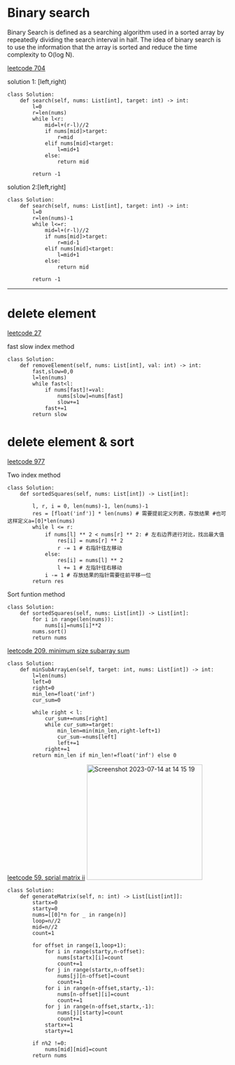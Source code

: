 # Binary search

Binary Search is defined as a searching algorithm used in a sorted array by repeatedly dividing the search interval in half. The idea of binary search is to use the information that the array is sorted and reduce the time complexity to O(log N). 

[leetcode 704](https://www.geeksforgeeks.org/binary-search/#)


solution 1: [left,right)
```
class Solution:
    def search(self, nums: List[int], target: int) -> int:
        l=0
        r=len(nums)
        while l<r:
            mid=l+(r-l)//2
            if nums[mid]>target:
                r=mid
            elif nums[mid]<target:
                l=mid+1
            else:
                return mid
          
        return -1
```

solution 2:[left,right]
```
class Solution:
    def search(self, nums: List[int], target: int) -> int:
        l=0
        r=len(nums)-1
        while l<=r:
            mid=l+(r-l)//2
            if nums[mid]>target:
                r=mid-1
            elif nums[mid]<target:
                l=mid+1
            else:
                return mid
          
        return -1
```

****
# delete element

[leetcode 27](https://leetcode.cn/problems/remove-element/)

fast slow index method
```
class Solution:
    def removeElement(self, nums: List[int], val: int) -> int:
        fast,slow=0,0
        l=len(nums)
        while fast<l:
            if nums[fast]!=val:
                nums[slow]=nums[fast]
                slow+=1
            fast+=1
        return slow
```

# delete element & sort

[leetcode 977](https://leetcode.cn/problems/squares-of-a-sorted-array/)

Two index method
```
class Solution:
    def sortedSquares(self, nums: List[int]) -> List[int]:

        l, r, i = 0, len(nums)-1, len(nums)-1
        res = [float('inf')] * len(nums) # 需要提前定义列表，存放结果 #也可这样定义a=[0]*len(nums)
        while l <= r:
            if nums[l] ** 2 < nums[r] ** 2: # 左右边界进行对比，找出最大值
                res[i] = nums[r] ** 2
                r -= 1 # 右指针往左移动
            else:
                res[i] = nums[l] ** 2
                l += 1 # 左指针往右移动
            i -= 1 # 存放结果的指针需要往前平移一位
        return res
```

Sort funtion method

```
class Solution:
    def sortedSquares(self, nums: List[int]) -> List[int]:
        for i in range(len(nums)):
            nums[i]=nums[i]**2
        nums.sort()
        return nums
```

[leetcode 209. minimum size subarray sum](https://leetcode.com/problems/minimum-size-subarray-sum/)

```
class Solution:
    def minSubArrayLen(self, target: int, nums: List[int]) -> int:
        l=len(nums)
        left=0
        right=0
        min_len=float('inf')
        cur_sum=0

        while right < l:
            cur_sum+=nums[right]
            while cur_sum>=target:
                min_len=min(min_len,right-left+1)
                cur_sum-=nums[left]
                left+=1
            right+=1
        return min_len if min_len!=float('inf') else 0
```


[leetcode 59. sprial matrix ii](https://leetcode.cn/problems/spiral-matrix-ii/)
<img width="264" alt="Screenshot 2023-07-14 at 14 15 19" src="https://github.com/corianderK/corianderleetcodediary/assets/65326195/5450d7a1-9c13-44d3-99a7-42716a2ea401">

```
class Solution:
    def generateMatrix(self, n: int) -> List[List[int]]:
        startx=0
        starty=0
        nums=[[0]*n for _ in range(n)]
        loop=n//2
        mid=n//2
        count=1

        for offset in range(1,loop+1):
            for i in range(starty,n-offset):
                nums[startx][i]=count
                count+=1
            for j in range(startx,n-offset):
                nums[j][n-offset]=count
                count+=1
            for i in range(n-offset,starty,-1):
                nums[n-offset][i]=count
                count+=1
            for j in range(n-offset,startx,-1):
                nums[j][starty]=count
                count+=1
            startx+=1
            starty+=1

        if n%2 !=0:
            nums[mid][mid]=count
        return nums
```
